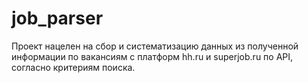 # job_parser
Проект нацелен на сбор и систематизацию данных из полученной информации по вакансиям с платформ hh.ru и superjob.ru по API, согласно критериям поиска.
